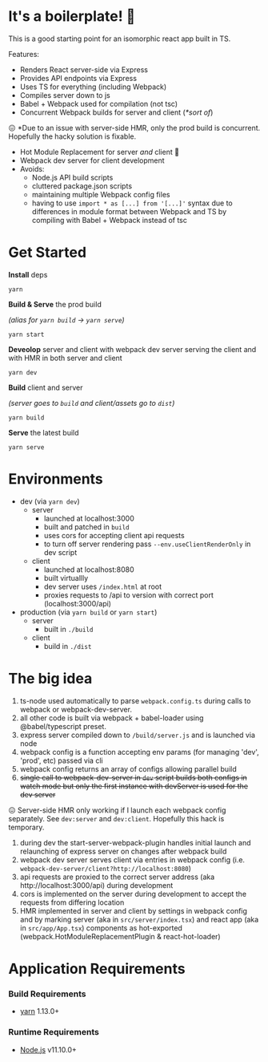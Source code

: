 # It's a boilerplate! 👶

This is a good starting point for an isomorphic react app built in TS.

Features: 
  * Renders React server-side via Express
  * Provides API endpoints via Express
  * Uses TS for everything (including Webpack)
  * Compiles server down to js
  * Babel + Webpack used for compilation (not tsc)
  * Concurrent Webpack builds for server and client (_*sort of_)

😖 *Due to an issue with server-side HMR, only the prod build is concurrent. Hopefully the hacky solution is fixable.

  * Hot Module Replacement for server _and_ client 🤩
  * Webpack dev server for client development
  * Avoids:
    * Node.js API build scripts 
    * cluttered package.json scripts
    * maintaining multiple Webpack config files
    * having to use `import * as [...] from '[...]'` syntax due to differences in module format between Webpack and TS by compiling with Babel + Webpack instead of tsc 

# Get Started

**Install** deps

    yarn

**Build & Serve** the prod build

_(alias for `yarn build` -> `yarn serve`)_

    yarn start

**Deveolop** server and client with webpack dev server serving the client and with HMR in both server and client

    yarn dev

**Build** client and server 

_(server goes to `build` and client/assets go to `dist`)_

    yarn build

**Serve** the latest build
      
    yarn serve

# Environments

* dev (via `yarn dev`)
  * server 
    * launched at localhost:3000
    * built and patched in `build`
    * uses cors for accepting client api requests
    * to turn off server rendering pass `--env.useClientRenderOnly` in dev script
  * client
    * launched at localhost:8080
    * built virtuallly
    * dev server uses `/index.html` at root
    * proxies requests to /api to version with correct port (localhost:3000/api)
* production (via `yarn build` or `yarn start`)
  * server
    * built in `./build` 
  * client 
    * build in `./dist`

# The big idea

1. ts-node used automatically to parse `webpack.config.ts` during calls to webpack or webpack-dev-server.
1. all other code is built via webpack + babel-loader using @babel/typescript preset.
1. express server compiled down to `/build/server.js` and is launched via node
1. webpack config is a function accepting env params (for managing 'dev', 'prod', etc) passed via cli
1. webpack config returns an array of configs allowing parallel build
1. ~~single call to webpack-dev-server in `dev` script builds both configs in watch mode but only the first instance with devServer is used for the dev server~~

😖 Server-side HMR only working if I launch each webpack config separately. See `dev:server` and `dev:client`. Hopefully this hack is temporary.

1. during dev the start-server-webpack-plugin handles initial launch and relaunching of express server on changes after webpack build
1. webpack dev server serves client via entries in webpack config (i.e. `webpack-dev-server/client?http://localhost:8080`)
1. api requests are proxied to the correct server address (aka http://localhost:3000/api) during development
1. cors is implemented on the server during development to accept the requests from differing location
1. HMR implemented in server and client by settings in webpack config and by marking server (aka in `src/server/index.tsx`) and react app (aka in `src/app/App.tsx`) components as hot-exported (webpack.HotModuleReplacementPlugin & react-hot-loader)

# Application Requirements

### Build Requirements
* [yarn](https://yarnpkg.com/en/) 1.13.0+

### Runtime Requirements
* [Node.js](https://nodejs.org/en/) v11.10.0+